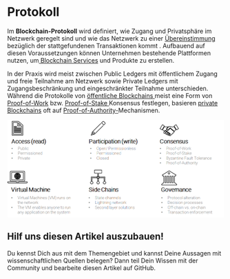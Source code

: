 # Protokoll

Im **Blockchain-Protokoll** wird definiert, wie Zugang und Privatsphäre im Netzwerk geregelt sind und wie das Netzwerk zu einer [Übereinstimmung](https://lab.ledgerlabs.li/grundlagen/konsens-mechanismen) bezüglich der stattgefundenen Transaktionen kommt . Aufbauend auf diesen Voraussetzungen können Unternehmen bestehende Plattformen nutzen, um[ Blockchain Services](https://lab.ledgerlabs.li/dlt/technologie/services) und Produkte zu erstellen. 

In der Praxis wird meist zwischen Public Ledgers mit öffentlichem Zugang und freie Teilnahme am Netzwerk sowie Private Ledgers mit Zugangsbeschränkung und eingeschränkter Teilnahme unterschieden. Während die Protokolle von [öffentliche Blockchains ](https://lab.ledgerlabs.li/dlt/distributed-ledger-technologien/definition/public-ledgers)meist eine Form von [Proof-of-Work](https://lab.ledgerlabs.li/grundlagen/konsens-mechanismen/proof-of-work) bzw. [Proof-of-Stake ](https://lab.ledgerlabs.li/grundlagen/konsens-mechanismen/proof-of-stake)Konsensus festlegen, basieren [private Blockchains](https://lab.ledgerlabs.li/dlt/distributed-ledger-technologien/definition/private-ledgers) oft auf [Proof-of-Authority-](https://lab.ledgerlabs.li/grundlagen/konsens-mechanismen/andere-konsensus#proof-of-authority-poa)Mechanismen. 

![Eigene Darstellung in Anlehnung an Rauchs et al. \(2018\)](../../.gitbook/assets/image%20%2815%29.png)

## Hilf uns diesen Artikel auszubauen!

Du kennst Dich aus mit dem Themengebiet und kannst Deine Aussagen mit wissenschaftlichen Quellen belegen? Dann teil Dein Wissen mit der Community und bearbeite diesen Artikel auf GitHub.

